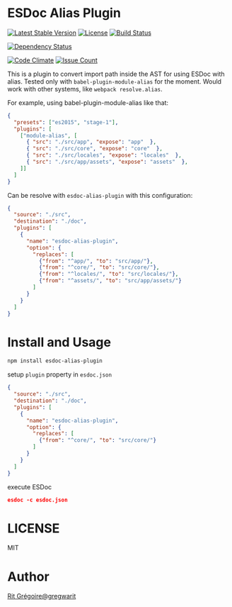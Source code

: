 # ESDoc Alias Plugin
[![Latest Stable Version](https://img.shields.io/npm/v/esdoc-alias-plugin.svg)](https://www.npmjs.com/package/esdoc-alias-plugin)
[![License](https://img.shields.io/npm/l/esdoc-alias-plugin.svg)](https://www.npmjs.com/package/esdoc-alias-plugin)
[![Build Status](https://travis-ci.org/gregaou/esdoc-alias-plugin.svg?branch=master)](https://travis-ci.org/gregaou/esdoc-alias-plugin)


[![Dependency Status](https://gemnasium.com/badges/github.com/gregaou/esdoc-alias-plugin.svg)](https://gemnasium.com/github.com/gregaou/esdoc-alias-plugin)

[![Code Climate](https://codeclimate.com/github/gregaou/esdoc-alias-plugin/badges/gpa.svg)](https://codeclimate.com/github/gregaou/esdoc-alias-plugin)
[![Issue Count](https://codeclimate.com/github/gregaou/esdoc-alias-plugin/badges/issue_count.svg)](https://codeclimate.com/github/gregaou/esdoc-alias-plugin)

This is a plugin to convert import path inside the AST for using ESDoc with alias.
Tested only with ``babel-plugin-module-alias`` for the moment.
Would work with other systems, like ``webpack resolve.alias``.

For example, using babel-plugin-module-alias like that:

```json
{
  "presets": ["es2015", "stage-1"],
  "plugins": [
    ["module-alias", [
      { "src": "./src/app", "expose": "app"  },
      { "src": "./src/core", "expose": "core"  },
      { "src": "./src/locales", "expose": "locales"  },
      { "src": "./src/app/assets", "expose": "assets"  },
    ]]
  ]
}
```

Can be resolve with ``esdoc-alias-plugin`` with this configuration:

```json
{
  "source": "./src",
  "destination": "./doc",
  "plugins": [
    {
      "name": "esdoc-alias-plugin",
      "option": {
        "replaces": [
          {"from": "^app/", "to": "src/app/"},
          {"from": "^core/", "to": "src/core/"},
          {"from": "^locales/", "to": "src/locales/"},
          {"from": "^assets/", "to": "src/app/assets/"}
        ]
      }
    }
  ]
}
```

# Install and Usage
```sh
npm install esdoc-alias-plugin
```

setup ``plugin`` property in ``esdoc.json``

```json
{
  "source": "./src",
  "destination": "./doc",
  "plugins": [
    {
      "name": "esdoc-alias-plugin",
      "option": {
        "replaces": [
          {"from": "^core/", "to": "src/core/"}
        ]
      }
    }
  ]
}
```

execute ESDoc

```json
esdoc -c esdoc.json
```

# LICENSE
MIT

# Author
[Rit Grégoire@gregwarit](https://twitter.com/gregwarit)
